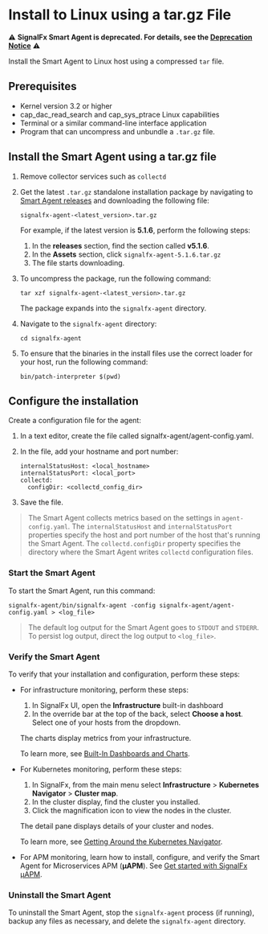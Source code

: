 # Install to Linux using a tar.gz File

:warning: **SignalFx Smart Agent is deprecated. For details, see the [Deprecation Notice](./smartagent-deprecation-notice.md)** :warning:

Install the Smart Agent to Linux host using a compressed
`tar` file.

## Prerequisites

* Kernel version 3.2 or higher
* cap_dac_read_search and cap_sys_ptrace Linux capabilities
* Terminal or a similar command-line interface application
* Program that can uncompress and unbundle a `.tar.gz` file.

## Install the Smart Agent using a tar.gz file

1. Remove collector services such as `collectd`

2. Get the latest `.tar.gz` standalone installation package by navigating to
   [Smart Agent releases](https://github.com/signalfx/signalfx-agent/releases)
   and downloading the following file:

   ```
   signalfx-agent-<latest_version>.tar.gz
   ```

   For example, if the latest version is **5.1.6**, perform the following steps:

   1. In the **releases** section, find the section called **v5.1.6**.
   2. In the **Assets** section, click `signalfx-agent-5.1.6.tar.gz`
   3. The file starts downloading.

3. To uncompress the package, run the following command:

   ```
   tar xzf signalfx-agent-<latest_version>.tar.gz
   ```

   The package expands into the `signalfx-agent` directory.

4. Navigate to the `signalfx-agent` directory:

   ```
   cd signalfx-agent
   ```


5. To ensure that the binaries in the install files use the correct loader for your host, run
the following command:

   ```
   bin/patch-interpreter $(pwd)
   ```

## Configure the installation

Create a configuration file for the agent:

1. In a text editor, create the file called signalfx-agent/agent-config.yaml.
2. In the file, add your hostname and port number:

   ```
   internalStatusHost: <local_hostname>
   internalStatusPort: <local_port>
   collectd:
     configDir: <collectd_config_dir>
   ```

3. Save the file.

> The Smart Agent collects metrics based on the settings in
> `agent-config.yaml`. The `internalStatusHost` and `internalStatusPort`
> properties specify the host and port number of the host that's running the Smart Agent.
> The `collectd.configDir` property specifies the directory where the Smart Agent writes
> `collectd` configuration files.

### Start the Smart Agent

To start the Smart Agent, run this command:

```
signalfx-agent/bin/signalfx-agent -config signalfx-agent/agent-config.yaml > <log_file>
```

> The default log output for the Smart Agent goes to `STDOUT` and `STDERR`.
> To persist log output, direct the log output to `<log_file>`.

### Verify the Smart Agent

To verify that your installation and configuration, perform these steps:

* For infrastructure monitoring, perform these steps:
  1. In SignalFx UI, open the **Infrastructure** built-in dashboard
  2. In the override bar at the top of the back, select **Choose a host**. Select one of your hosts from the dropdown.

  The charts display metrics from your infrastructure.

  To learn more, see [Built-In Dashboards and Charts](https://docs.signalfx.com/en/latest/getting-started/built-in-content/built-in-dashboards.html).

* For Kubernetes monitoring, perform these steps:
  1. In SignalFx, from the main menu select **Infrastructure** > **Kubernetes Navigator** > **Cluster map**.
  2. In the cluster display, find the cluster you installed.
  3. Click the magnification icon to view the nodes in the cluster.

  The detail pane displays details of your cluster and nodes.

  To learn more, see [Getting Around the Kubernetes Navigator](https://docs.signalfx.com/en/latest/integrations/kubernetes/get-around-k8s-navigator.html).

* For APM monitoring, learn how to install, configure, and verify the Smart Agent for Microservices APM (**µAPM**). See
  [Get started with SignalFx µAPM](https://docs.signalfx.com/en/latest/apm/apm-getting-started/apm-index.html).

### Uninstall the Smart Agent

To uninstall the Smart Agent, stop the `signalfx-agent` process (if running),
backup any files as necessary, and delete the `signalfx-agent` directory.
